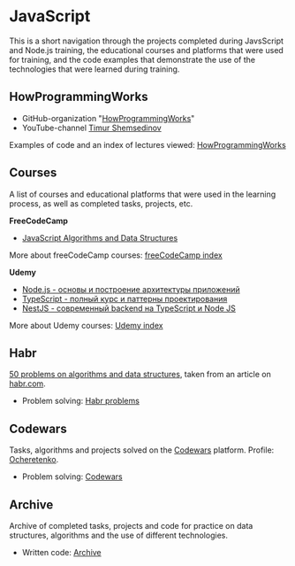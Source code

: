 # JavaScript
This is a short navigation through the projects completed during JavsScript and Node.js training, the educational courses and platforms that were used for training, and the code examples that demonstrate the use of the technologies that were learned during training.

## HowProgrammingWorks
+ GitHub-organization "[HowProgrammingWorks](https://github.com/HowProgrammingWorks)" 
+ YouTube-channel [Timur Shemsedinov](https://www.youtube.com/c/TimurShemsedinov)

Examples of code and an index of lectures viewed: [HowProgrammingWorks](./HowProgrammingWorks)

## Courses
A list of courses and educational platforms that were used in the learning process, as well as completed tasks, projects, etc.  

**FreeCodeCamp**
+ [JavaScript Algorithms and Data Structures](https://www.freecodecamp.org/learn/javascript-algorithms-and-data-structures/#basic-javascript)

More about freeCodeCamp courses: [freeCodeCamp index](./Courses/freeCodeCamp/)

**Udemy**
+ [Node.js - основы и построение архитектуры приложений](https://www.udemy.com/course/nodejs-start/)
+ [TypeScript - полный курс и паттерны проектирования](https://www.udemy.com/course/typescript-full/)
+ [NestJS - современный backend на TypeScript и Node JS](https://www.udemy.com/course/nestjs-backend-typescript-node-js/)

More about Udemy courses: [Udemy index](./Courses/Udemy/)

## Habr
[50 problems on algorithms and data structures](https://habr.com/ru/company/timeweb/blog/579080/), taken from an article on [habr.com](https://habr.com/).

+ Problem solving: [Habr problems](./Practice/Habr/)

## Codewars
Tasks, algorithms and projects solved on the [Codewars](https://www.codewars.com/) platform. Profile: [Ocheretenko](https://www.codewars.com/users/Ocheretenko).

+ Problem solving: [Codewars](./Codewars/)

## Archive
Archive of completed tasks, projects and code for practice on data structures, algorithms and the use of different technologies.

+ Written code: [Archive](./Archive/)